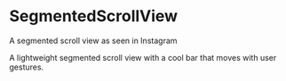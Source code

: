 # SegmentedScrollView
A segmented scroll view as seen in Instagram 

A lightweight segmented scroll view with a cool bar that moves with user gestures.
